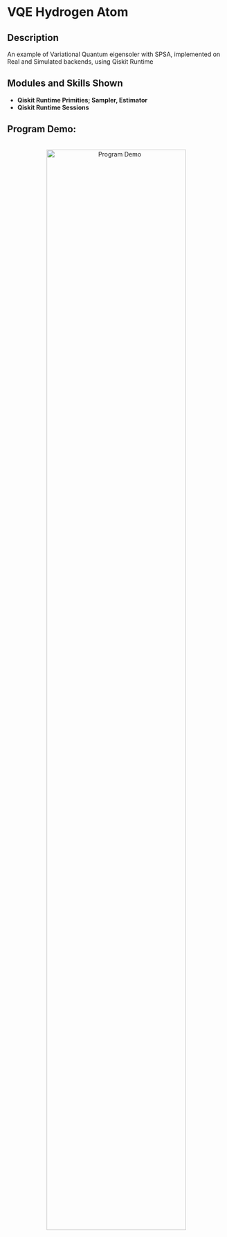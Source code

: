 
<h1>VQE Hydrogen Atom </h1>


<h2>Description</h2>
An example of Variational Quantum eigensoler with SPSA, implemented on Real and Simulated backends, using Qiskit Runtime 
<br />


<h2>Modules and Skills Shown</h2>

- <b>Qiskit Runtime Primities; Sampler, Estimator</b>
- <b>Qiskit Runtime Sessions</b>


<h2>Program Demo:</h2>

<p align="center">


<br />
<img src="https://i.imgur.com/6wEi1lp.png height="80%" width="80%" alt="Program Demo"/>
<br />
<br />

</p>

<!--
 ```diff
- text in red
+ text in green
! text in orange
# text in gray
@@ text in purple (and bold)@@
```
--!>
